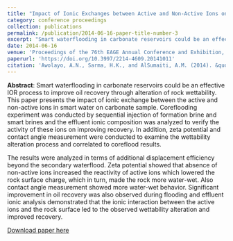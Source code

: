 ```yaml
---
title: "Impact of Ionic Exchanges between Active and Non-Active Ions on Displacement Efficiency in Smart Waterflood Application in Carbonate Reservoirs"
category: conference proceedings
collection: publications
permalink: /publication/2014-06-16-paper-title-number-3
excerpt: "Smart waterflooding in carbonate reservoirs could be an effective IOR process to improve oil recovery through alteration of rock wettability. This paper presents the impact of ionic exchange between the active and non-active ions in smart water on carbonate sample. Coreflooding experiment was conducted by sequential injection of formation brine and smart brines and the effluent ionic composition was analyzed to verify the activity of these ions on improving recovery. In addition, zeta potential and contact angle measurement were conducted to examine the wettability alteration process and correlated to coreflood results."
date: 2014-06-16
venue: 'Proceedings of the 76th EAGE Annual Conference and Exhibition, June 16, Amsterdam, Netherland'
paperurl: 'https://doi.org/10.3997/2214-4609.20141011'
citation: 'Awolayo, A.N., Sarma, H.K., and AlSumaiti, A.M. (2014). &quot;Impact of Ionic Exchanges between Active and Non-Active Ions on Displacement Efficiency in Smart Waterflood Application in Carbonate Reservoirs.&quot; <i>Proceedings of the 76th EAGE Annual Conference and Exhibition, June 16, Amsterdam, Netherland</i>.'
---
```

**Abstract**: Smart waterflooding in carbonate reservoirs could be an effective IOR process to improve oil recovery through alteration of rock wettability. This paper presents the impact of ionic exchange between the active and non-active ions in smart water on carbonate sample. Coreflooding experiment was conducted by sequential injection of formation brine and smart brines and the effluent ionic composition was analyzed to verify the activity of these ions on improving recovery. In addition, zeta potential and contact angle measurement were conducted to examine the wettability alteration process and correlated to coreflood results.

The results were analyzed in terms of additional displacement efficiency beyond the secondary waterflood. Zeta potential showed that absence of non-active ions increased the reactivity of active ions which lowered the rock surface charge, which in turn, made the rock more water-wet. Also contact angle measurement showed more water-wet behavior. Significant improvement in oil recovery was also observed during flooding and effluent ionic analysis demonstrated that the ionic interaction between the active ions and the rock surface led to the observed wettability alteration and improved recovery.

[Download paper here](https://www.researchgate.net/publication/266635954_Impact_of_Ionic_Exchanges_between_Active_and_Non-active_Ions_on_Displacement_Efficiency_in_Smart_Waterflood_Application)

